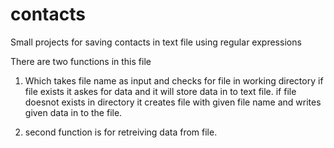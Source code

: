 # contacts
Small projects for saving contacts in text file using regular expressions

There are two functions in this file

1. Which takes file name as input and checks for file in working directory if file exists it askes for data and it will store data in to text file.
    if file doesnot exists in directory it creates file with given file name and writes given data in to the file.
    
2. second function is for retreiving data from file.
    
